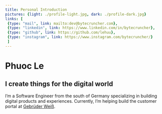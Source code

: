 ```yaml
---
title: Personal Introduction
pictures: {light: ./profile-light.jpg, dark: ./profile-dark.jpg}
links: [
 {type: "mail", link: mailto:dev@bytecruncher.com},
 {type: "linkedin", link: https://www.linkedin.com/in/bytecruncher},
 {type: "github", link: https://github.com/lehuu},
 {type: "instagram", link: https://www.instagram.com/bytecruncher/}
 ]
---
```

# Phuoc Le
## I create things for the digital world
I’m a Software Engineer from the south of Germany specializing in building digital products and experiences.
Currently, I’m helping build the customer portal at [Gebrüder Weiß](https://www.gw-world.com/).